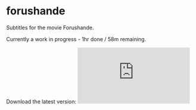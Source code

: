 # forushande
Subtitles for the movie Forushande.

Currently a work in progress - 1hr done / 58m remaining.

Download the latest version: ![here](https://raw.githubusercontent.com/foroushande/forushande/master/Forushande%201080p.srt)
